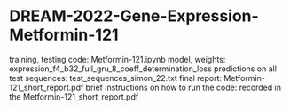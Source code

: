 # DREAM-2022-Gene-Expression-Metformin-121

training, testing code: Metformin-121.ipynb
model, weights: expression_f4_b32_full_gru_8_coeff_determination_loss
predictions on all test sequences: test_sequences_simon_22.txt
final report: Metformin-121_short_report.pdf
brief instructions on how to run the code: recorded in the Metformin-121_short_report.pdf
